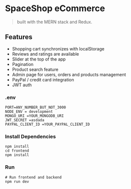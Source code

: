 # SpaceShop eCommerce
>built with the MERN stack and Redux.

## Features

- Shopping cart synchronizes with localStorage
- Reviews and ratings are available
- Slider at the top of the app
- Pagination
- Product search feature
- Admin page for users, orders and products management
- PayPal / credit card integration
- JWT auth


### .env

```
PORT=ANY_NUMBER_BUT_NOT_3000
NODE_ENV = development
MONGO_URI =YOUR_MONGODB_URI
JWT_SECRET =asdada
PAYPAL_CLIENT_ID =YOUR_PAYPAL_CLIENT_ID
```

### Install Dependencies 

```
npm install
cd frontend
npm install
```

### Run

```
# Run frontend and backend
npm run dev
